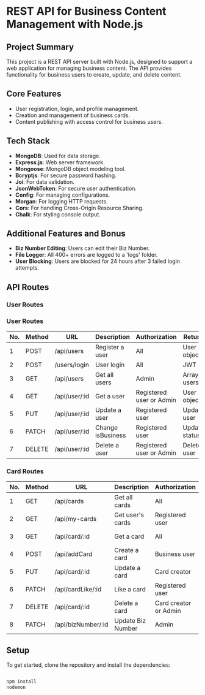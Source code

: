 # REST API for Business Content Management with Node.js

## Project Summary

This project is a REST API server built with Node.js, designed to support a web application for managing business content. The API provides functionality for business users to create, update, and delete content.

## Core Features

- User registration, login, and profile management.
- Creation and management of business cards.
- Content publishing with access control for business users.

## Tech Stack

- **MongoDB**: Used for data storage.
- **Express.js**: Web server framework.
- **Mongoose**: MongoDB object modeling tool.
- **Bcryptjs**: For secure password hashing.
- **Joi**: For data validation.
- **JsonWebToken**: For secure user authentication.
- **Config**: For managing configurations.
- **Morgan**: For logging HTTP requests.
- **Cors**: For handling Cross-Origin Resource Sharing.
- **Chalk**: For styling console output.

## Additional Features and Bonus

- **Biz Number Editing**: Users can edit their Biz Number.
- **File Logger**: All 400+ errors are logged to a 'logs' folder.
- **User Blocking**: Users are blocked for 24 hours after 3 failed login attempts.

## API Routes

### User Routes

### User Routes

| No. | Method | URL          | Description       | Authorization            | Returns       |
| --- | ------ | ------------ | ----------------- | ------------------------ | ------------- |
| 1   | POST   | /api/users       | Register a user   | All                      | User object   |
| 2   | POST   | /users/login | User login        | All                      | JWT           |
| 3   | GET    | /api/users       | Get all users     | Admin                    | Array of users|
| 4   | GET    | /api/user/:id   | Get a user        | Registered user or Admin | User object   |
| 5   | PUT    | /api/user/:id   | Update a user     | Registered user          | Updated user  |
| 6   | PATCH  | /api/user/:id   | Change isBusiness | Registered user          | Updated status|
| 7   | DELETE | /api/user/:id   | Delete a user     | Registered user or Admin | Deleted user  |

### Card Routes

| No. | Method | URL                   | Description     | Authorization         | Returns       |
| --- | ------ | --------------------- | --------------- | --------------------- | ------------- |
| 1   | GET    | /api/cards                | Get all cards   | All                   | Array of cards|
| 2   | GET    | /api/my-cards       | Get user's cards| Registered user       | User's cards  |
| 3   | GET    | /api/card/:id            | Get a card      | All                   | Card object   |
| 4   | POST   | /api/addCard                | Create a card   | Business user         | Created card  |
| 5   | PUT    | /api/card/:id            | Update a card   | Card creator          | Updated card  |
| 6   | PATCH  | /api/cardLike/:id            | Like a card     | Registered user       | Updated card  |
| 7   | DELETE | /api/card/:id            | Delete a card   | Card creator or Admin | Deleted card  |
| 8   | PATCH  | /api/bizNumber/:id | Update Biz Number| Admin                | Updated user  |
## Setup

To get started, clone the repository and install the dependencies:

```bash

npm install
nodemon